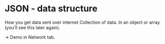 # JSON - data structure

How you get data sent over internet
Collection of data. In an object or array (you'll see this later again).

-> Demo in Network tab.
